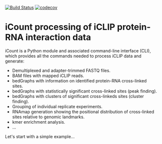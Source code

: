 [![Build Status](https://travis-ci.com/tomazc/iCount.svg?token=MxKtDvsXZMsCDvfFpmd6&branch=master)](https://travis-ci.com/tomazc/iCount)
[![codecov](https://codecov.io/gh/tomazc/iCount/branch/master/graph/badge.svg?token=KP7Ae37xzp)](https://codecov.io/gh/tomazc/iCount)

# iCount processing of iCLIP protein-RNA interaction data

iCount is a Python module and associated command-line interface (CLI),
which provides all the commands needed to process iCLIP data and 
generate:
 
+ Demultiplexed and adapter-trimmed FASTQ files.
+ BAM files with mapped iCLIP reads.
+ bedGraphs with information on identified protein-RNA cross-linked sites.
+ bedGraphs with statistically significant cross-linked sites (peak finding).
+ bedGraphs with clusters of significant cross-linkeds sites (cluster finding).
+ Grouping of individual replicate experiments.
+ RNAmap generation showing the positional distribution of cross-linked sites relative to genomic landmarks.
+ kmer enrichment analysis.
+ ...

Let's start with a simple example...
